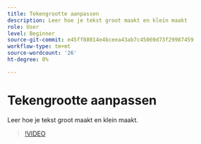 ```yaml
---
title: Tekengrootte aanpassen
description: Leer hoe je tekst groot maakt en klein maakt
role: User
level: Beginner
source-git-commit: e45ff88014e4bceea43ab7c45069d73f29987459
workflow-type: tm+mt
source-wordcount: '26'
ht-degree: 0%

---
```


# Tekengrootte aanpassen

Leer hoe je tekst groot maakt en klein maakt.

>[!VIDEO](https://video.tv.adobe.com/v/3420213?quality=12&learn=on&hidetitle=true)
